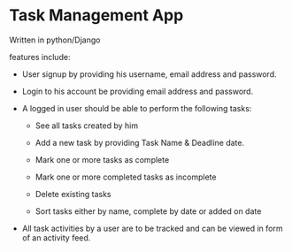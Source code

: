 Task Management App
===================

Written in python/Django

features include:

* User signup by providing his username, email address and password.

* Login to his account be providing email address and password.

* A logged in user should be able to perform the following tasks:
    
    + See all tasks created by him
    
    + Add a new task by providing Task Name & Deadline date. 
    
    + Mark one or more tasks as complete
    
    + Mark one or more completed tasks as incomplete
    
    + Delete existing tasks
    
    + Sort tasks either by name, complete by date or added on date
    
* All task activities by a user are to be tracked and can be viewed in form of an activity feed.
